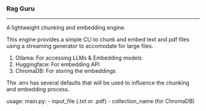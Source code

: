 ### Rag Guru
---
A lightweight chunking and embedding engine.

This engine provides a simple CLI to chunk and embed text and pdf files using a streaming generator to accomodate for large files.

1. Ollama: For accessing LLMs & Embedding models
2. Huggingface: For embedding API
3. ChromaDB: For storing the embeddings

The .env has several defaults that will be used to influence the chunking and embedding process.

usage:
    main.py:
     - input_file (.txt or .pdf)
     - collection_name (for ChromaDB)

